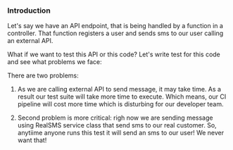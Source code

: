 ### Introduction

Let's say we have an API endpoint, that is being handled by a function in a controller. That function registers a user and sends sms to our user calling an external API. 

What if we want to test this API or this code? Let's write test for this code and see what problems we face:



There are two problems:

1. As we are calling external API to send message, it may take time. As a result our test suite will take more time to execute. Which means, our CI pipeline will cost more time which is disturbing for our developer team.

2. Second problem is more critical: righ now we are sending message using RealSMS service class that send sms to our real customer. So, anytiime anyone runs this test it will send an sms to our user! We never want that! 